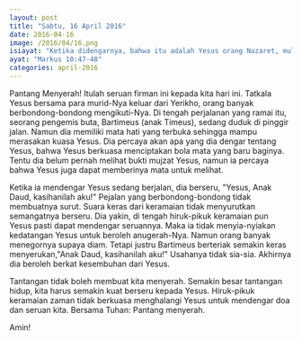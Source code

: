 ```yaml
---
layout: post
title: "Sabtu, 16 April 2016"
date: 2016-04-16
image: /2016/04/16.png
isiayat: "Ketika didengarnya, bahwa itu adalah Yesus orang Nazaret, mulailah ia berseru: \"Yesus, Anak Daud, kasihanilah aku!\" Banyak orang menegornya supaya ia diam. Namun semakin keras ia berseru: \"Anak Daud, kasihanilah aku!\""
ayat: "Markus 10:47-48"
categories: april-2016
---
```


Pantang Menyerah! Itulah seruan firman ini kepada kita hari ini. Tatkala Yesus bersama para murid-Nya keluar dari Yerikho, orang banyak berbondong-bondong mengikuti-Nya. Di tengah perjalanan yang ramai itu, seorang pengemis buta, Bartimeus (anak Timeus), sedang duduk di pinggir jalan. Namun dia memiliki mata hati yang terbuka sehingga mampu merasakan kuasa Yesus. Dia percaya akan apa yang dia dengar tentang Yesus, bahwa Yesus berkuasa menciptakan bola mata yang baru baginya. Tentu dia belum pernah melihat bukti mujzat Yesus, namun ia percaya bahwa Yesus juga dapat memberinya mata untuk melihat.

Ketika ia mendengar Yesus sedang berjalan, dia berseru, "Yesus, Anak Daud, kasihanilah aku!" Pejalan yang berbondong-bondong tidak membuatnya surut. Suara keras dari keramaian tidak menyurutkan semangatnya berseru. Dia yakin, di tengah hiruk-pikuk keramaian pun Yesus pasti dapat mendengar seruannya. Maka ia tidak menyia-nyiakan kedatangan Yesus untuk beroleh anugerah-Nya. Namun orang banyak menegornya supaya diam. Tetapi justru Bartimeus berteriak semakin keras menyerukan,"Anak Daud, kasihanilah aku!" Usahanya tidak sia-sia. Akhirnya dia beroleh berkat kesembuhan dari Yesus.

Tantangan tidak boleh membuat kita menyerah. Semakin besar tantangan hidup, kita harus semakin kuat berseru kepada Yesus. Hiruk-pikuk keramaian zaman tidak berkuasa menghalangi Yesus untuk mendengar doa dan seruan kita. Bersama Tuhan: Pantang menyerah.

Amin!